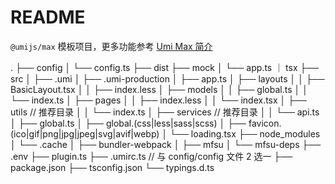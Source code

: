 # README

`@umijs/max` 模板项目，更多功能参考 [Umi Max 简介](https://next.umijs.org/zh-CN/docs/max/introduce)

. ├── config │ └── config.ts ├── dist ├── mock │ └── app.ts ｜ tsx ├── src │ ├── .umi │ ├── .umi-production │ ├── app.ts │ ├── layouts │ │ ├── BasicLayout.tsx │ │ ├── index.less │ ├── models │ │ ├── global.ts │ │ └── index.ts │ ├── pages │ │ ├── index.less │ │ └── index.tsx │ ├── utils // 推荐目录 │ │ └── index.ts │ ├── services // 推荐目录 │ │ └── api.ts │ ├── global.ts │ ├── global.(css|less|sass|scss) │ ├── favicon.(ico|gif|png|jpg|jpeg|svg|avif|webp) │ └── loading.tsx ├── node_modules │ └── .cache │ ├── bundler-webpack │ ├── mfsu │ └── mfsu-deps ├── .env ├── plugin.ts ├── .umirc.ts // 与 config/config 文件 2 选一 ├── package.json ├── tsconfig.json └── typings.d.ts
